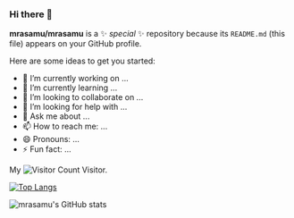 ### Hi there 👋

**mrasamu/mrasamu** is a ✨ _special_ ✨ repository because its `README.md` (this file) appears on your GitHub profile.

Here are some ideas to get you started:

- 🔭 I’m currently working on ...
- 🌱 I’m currently learning ...
- 👯 I’m looking to collaborate on ...
- 🤔 I’m looking for help with ...
- 💬 Ask me about ...
- 📫 How to reach me: ...
- 😄 Pronouns: ...
- ⚡ Fun fact: ...

My ![Visitor Count](https://profile-counter.glitch.me/Christmas/count.svg) Visitor.

[![Top Langs](https://github-readme-stats.vercel.app/api/top-langs/?username=mrasamu)](https://github.com/mrasamu/github-readme-stats)

![mrasamu's GitHub stats](https://github-readme-stats.vercel.app/api?username=mrasamu&show_icons=true&theme=tokyonight)
